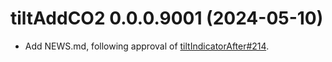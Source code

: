 <!-- NEWS.md is maintained by https://cynkra.github.io/fledge, do not edit -->

# tiltAddCO2 0.0.0.9001 (2024-05-10)

* Add NEWS.md, following approval of
[tiltIndicatorAfter#214](https://github.com/2DegreesInvesting/tiltIndicatorAfter/issues/214).
